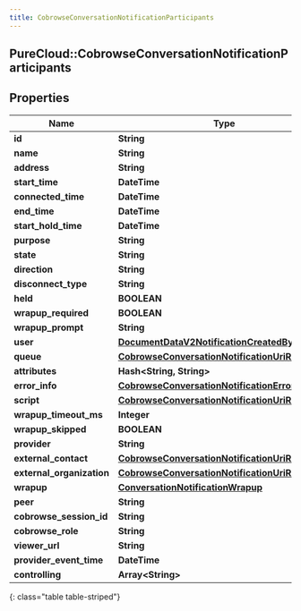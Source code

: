 ```yaml
---
title: CobrowseConversationNotificationParticipants
---
```

## PureCloud::CobrowseConversationNotificationParticipants

## Properties

|Name | Type | Description | Notes|
|------------ | ------------- | ------------- | -------------|
| **id** | **String** |  | [optional] |
| **name** | **String** |  | [optional] |
| **address** | **String** |  | [optional] |
| **start_time** | **DateTime** |  | [optional] |
| **connected_time** | **DateTime** |  | [optional] |
| **end_time** | **DateTime** |  | [optional] |
| **start_hold_time** | **DateTime** |  | [optional] |
| **purpose** | **String** |  | [optional] |
| **state** | **String** |  | [optional] |
| **direction** | **String** |  | [optional] |
| **disconnect_type** | **String** |  | [optional] |
| **held** | **BOOLEAN** |  | [optional] |
| **wrapup_required** | **BOOLEAN** |  | [optional] |
| **wrapup_prompt** | **String** |  | [optional] |
| **user** | [**DocumentDataV2NotificationCreatedBy**](DocumentDataV2NotificationCreatedBy.html) |  | [optional] |
| **queue** | [**CobrowseConversationNotificationUriReference**](CobrowseConversationNotificationUriReference.html) |  | [optional] |
| **attributes** | **Hash&lt;String, String&gt;** |  | [optional] |
| **error_info** | [**CobrowseConversationNotificationErrorInfo**](CobrowseConversationNotificationErrorInfo.html) |  | [optional] |
| **script** | [**CobrowseConversationNotificationUriReference**](CobrowseConversationNotificationUriReference.html) |  | [optional] |
| **wrapup_timeout_ms** | **Integer** |  | [optional] |
| **wrapup_skipped** | **BOOLEAN** |  | [optional] |
| **provider** | **String** |  | [optional] |
| **external_contact** | [**CobrowseConversationNotificationUriReference**](CobrowseConversationNotificationUriReference.html) |  | [optional] |
| **external_organization** | [**CobrowseConversationNotificationUriReference**](CobrowseConversationNotificationUriReference.html) |  | [optional] |
| **wrapup** | [**ConversationNotificationWrapup**](ConversationNotificationWrapup.html) |  | [optional] |
| **peer** | **String** |  | [optional] |
| **cobrowse_session_id** | **String** |  | [optional] |
| **cobrowse_role** | **String** |  | [optional] |
| **viewer_url** | **String** |  | [optional] |
| **provider_event_time** | **DateTime** |  | [optional] |
| **controlling** | **Array&lt;String&gt;** |  | [optional] |
{: class="table table-striped"}


